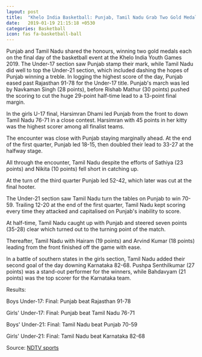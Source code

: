 ```yaml
---
layout: post
title:  "Khelo India Basketball: Punjab, Tamil Nadu Grab Two Gold Medals Each "
date:   2019-01-19 21:15:18 +0530
categories: Basketball
icon: fas fa-basketball-ball
---
```



Punjab and Tamil Nadu shared the honours, winning two gold medals each on the final day of the basketball event at the Khelo India Youth Games 2019. The Under-17 section saw Punjab stamp their mark, while Tamil Nadu did well to top the Under-21 section, which included dashing the hopes of Punjab winning a treble. In logging the highest score of the day, Punjab eased past Rajasthan 91-78 for the Under-17 title. Punjab's march was led by Navkaman Singh (28 points), before Rishab Mathur (30 points) pushed the scoring to cut the huge 29-point half-time lead to a 13-point final margin.

In the girls U-17 final, Harsimran Dhami led Punjab from the front to down Tamil Nadu 76-71 in a close contest. Harsimran with 45 points in her kitty was the highest scorer among all finalist teams.

The encounter was close with Punjab staying marginally ahead. At the end of the first quarter, Punjab led 18-15, then doubled their lead to 33-27 at the halfway stage.

All through the encounter, Tamil Nadu despite the efforts of Sathiya (23 points) and Nikita (10 points) fell short in catching up.

At the turn of the third quarter Punjab led 52-42, which later was cut at the final hooter.

The Under-21 section saw Tamil Nadu turn the tables on Punjab to win 70-59. Trailing 12-20 at the end of the first quarter, Tamil Nadu kept scoring every time they attacked and capitalised on Punjab's inability to score.

At half-time, Tamil Nadu caught up with Punjab and steered seven points (35-28) clear which turned out to the turning point of the match.

Thereafter, Tamil Nadu with Hairam (19 points) and Arvind Kumar (18 points) leading from the front finished off the game with ease.

In a battle of southern states in the girls section, Tamil Nadu added their second goal of the day downing Karnataka 82-68. Pushpa Senthilkumar (27 points) was a stand-out performer for the winners, while Bahdavyam (21 points) was the top scorer for the Karnataka team.

Results:

Boys Under-17: Final: Punjab beat Rajasthan 91-78

Girls' Under-17: Final: Punjab beat Tamil Nadu 76-71

Boys' Under-21: Final: Tamil Nadu beat Punjab 70-59

Girls' Under-21: Final: Tamil Nadu beat Karnataka 82-68

Source: [NDTV sports](https://sports.ndtv.com/basketball/khelo-india-basketball-punjab-tamil-nadu-grab-two-gold-medals-each-1980244)
